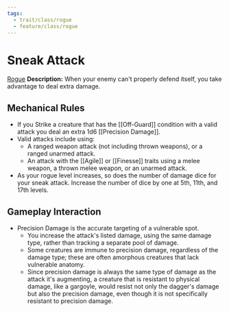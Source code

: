 ```yaml
---
tags:
  - trait/class/rogue
  - feature/class/rogue
---
```

# Sneak Attack

[Rogue](Rogue.md "Class Trait")
**Description:** When your enemy can't properly defend itself, you take advantage to deal extra damage.

## Mechanical Rules

-  If you Strike a creature that has the [[Off-Guard]] condition with a valid attack you deal an extra 1d6 [[Precision Damage]].
- Valid attacks include using:
	- A ranged weapon attack (not including thrown weapons), or a ranged unarmed attack.
	- An attack with the [[Agile]] or [[Finesse]] traits using a melee weapon, a thrown melee weapon, or an unarmed attack.
- As your rogue level increases, so does the number of damage dice for your sneak attack. Increase the number of dice by one at 5th, 11th, and 17th levels.

## Gameplay Interaction

- Precision Damage is the accurate targeting of a vulnerable spot.
	- You increase the attack's listed damage, using the same damage type, rather than tracking a separate pool of damage.
	- Some creatures are immune to precision damage, regardless of the damage type; these are often amorphous creatures that lack vulnerable anatomy.
	- Since precision damage is always the same type of damage as the attack it's augmenting, a creature that is resistant to physical damage, like a gargoyle, would resist not only the dagger's damage but also the precision damage, even though it is not specifically resistant to precision damage.  
